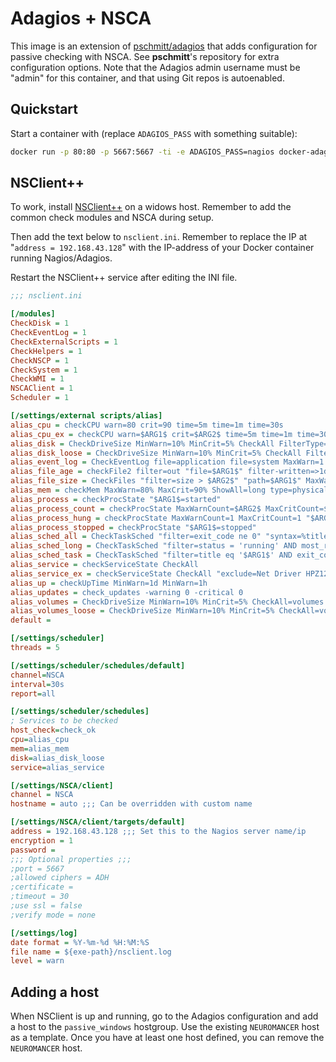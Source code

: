 # Adagios + NSCA

This image is an extension of [pschmitt/adagios](https://registry.hub.docker.com/u/pschmitt/adagios/) that adds configuration for passive checking with NSCA. See **pschmitt**'s repository for extra configuration options. Note that the Adagios admin username must be "admin" for this container, and that using Git repos is autoenabled.

## Quickstart

Start a container with (replace `ADAGIOS_PASS` with something suitable):

```bash
docker run -p 80:80 -p 5667:5667 -ti -e ADAGIOS_PASS=nagios docker-adagios-nsca
```

## NSClient++
To work, install [NSClient++](http://www.nsclient.org/download/0-4-3/) on a widows host. Remember to add the common check modules and NSCA during setup.

Then add the text below to ``nsclient.ini``. Remember to replace the IP at
"``address = 192.168.43.128``" with the IP-address of your Docker container running Nagios/Adagios.

Restart the NSClient++ service after editing the INI file.

```ini
;;; nsclient.ini

[/modules]
CheckDisk = 1
CheckEventLog = 1
CheckExternalScripts = 1
CheckHelpers = 1
CheckNSCP = 1
CheckSystem = 1
CheckWMI = 1
NSCAClient = 1
Scheduler = 1

[/settings/external scripts/alias]
alias_cpu = checkCPU warn=80 crit=90 time=5m time=1m time=30s
alias_cpu_ex = checkCPU warn=$ARG1$ crit=$ARG2$ time=5m time=1m time=30s
alias_disk = CheckDriveSize MinWarn=10% MinCrit=5% CheckAll FilterType=FIXED
alias_disk_loose = CheckDriveSize MinWarn=10% MinCrit=5% CheckAll FilterType=FIXED ignore-unreadable
alias_event_log = CheckEventLog file=application file=system MaxWarn=1 MaxCrit=1 "filter=generated gt -2d AND severity NOT IN ('success', 'informational') AND source != 'SideBySide'" truncate=800 unique descriptions "syntax=%severity%: %source%: %message% (%count%)"
alias_file_age = checkFile2 filter=out "file=$ARG1$" filter-written=>1d MaxWarn=1 MaxCrit=1 "syntax=%filename% %write%"
alias_file_size = CheckFiles "filter=size > $ARG2$" "path=$ARG1$" MaxWarn=1 MaxCrit=1 "syntax=%filename% %size%" max-dir-depth=10
alias_mem = checkMem MaxWarn=80% MaxCrit=90% ShowAll=long type=physical type=virtual type=paged type=page
alias_process = checkProcState "$ARG1$=started"
alias_process_count = checkProcState MaxWarnCount=$ARG2$ MaxCritCount=$ARG3$ "$ARG1$=started"
alias_process_hung = checkProcState MaxWarnCount=1 MaxCritCount=1 "$ARG1$=hung"
alias_process_stopped = checkProcState "$ARG1$=stopped"
alias_sched_all = CheckTaskSched "filter=exit_code ne 0" "syntax=%title%: %exit_code%" warn=>0
alias_sched_long = CheckTaskSched "filter=status = 'running' AND most_recent_run_time < -$ARG1$" "syntax=%title% (%most_recent_run_time%)" warn=    >0
alias_sched_task = CheckTaskSched "filter=title eq '$ARG1$' AND exit_code ne 0" "syntax=%title% (%most_recent_run_time%)" warn=>0
alias_service = checkServiceState CheckAll
alias_service_ex = checkServiceState CheckAll "exclude=Net Driver HPZ12" "exclude=Pml Driver HPZ12" exclude=stisvc
alias_up = checkUpTime MinWarn=1d MinWarn=1h
alias_updates = check_updates -warning 0 -critical 0
alias_volumes = CheckDriveSize MinWarn=10% MinCrit=5% CheckAll=volumes FilterType=FIXED
alias_volumes_loose = CheckDriveSize MinWarn=10% MinCrit=5% CheckAll=volumes FilterType=FIXED ignore-unreadable
default =

[/settings/scheduler]
threads = 5

[/settings/scheduler/schedules/default]
channel=NSCA
interval=30s
report=all

[/settings/scheduler/schedules]
; Services to be checked
host_check=check_ok
cpu=alias_cpu
mem=alias_mem
disk=alias_disk_loose
service=alias_service

[/settings/NSCA/client]
channel = NSCA
hostname = auto ;;; Can be overridden with custom name

[/settings/NSCA/client/targets/default]
address = 192.168.43.128 ;;; Set this to the Nagios server name/ip
encryption = 1
password =
;;; Optional properties ;;;
;port = 5667
;allowed ciphers = ADH
;certificate =
;timeout = 30
;use ssl = false
;verify mode = none

[/settings/log]
date format = %Y-%m-%d %H:%M:%S
file name = ${exe-path}/nsclient.log
level = warn
```

## Adding a host

When NSClient is up and running, go to the Adagios configuration and add a host to the ``passive_windows`` hostgroup. Use the existing ``NEUROMANCER`` host as a template. Once you have at least one host defined, you can remove the ``NEUROMANCER`` host.